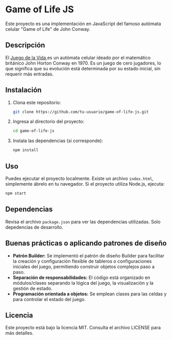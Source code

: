 # Game of Life JS

Este proyecto es una implementación en JavaScript del famoso autómata celular "Game of Life" de John Conway.

## Descripción

El [Juego de la Vida ](https://es.wikipedia.org/wiki/Juego_de_la_vida)es un autómata celular ideado por el matemático británico John Horton Conway en 1970. Es un juego de cero jugadores, lo que significa que su evolución está determinada por su estado inicial, sin requerir más entradas.

## Instalación

1. Clona este repositorio:
   ```bash
   git clone https://github.com/tu-usuario/game-of-life-js.git
   ```
2. Ingresa al directorio del proyecto:
   ```bash
   cd game-of-life-js
   ```
3. Instala las dependencias (si corresponde):
   ```bash
   npm install
   ```

## Uso

Puedes ejecutar el proyecto localmente. Existe un archivo `index.html`, simplemente ábrelo en tu navegador. Si el proyecto utiliza Node.js, ejecuta:

```bash
npm start
```

## Dependencias

Revisa el archivo `package.json` para ver las dependencias utilizadas. Solo depedencias de desarrollo.

## Buenas prácticas o aplicando patrones de diseño

- **Patrón Builder:** Se implementó el patrón de diseño Builder para facilitar la creación y configuración flexible de tableros o configuraciones iniciales del juego, permitiendo construir objetos complejos paso a paso.
- **Separación de responsabilidades:** El código está organizado en módulos/clases separando la lógica del juego, la visualización y la gestión de estado.
- **Programación orientada a objetos:** Se emplean clases para las celdas y para controlar el estado del juego.

## Licencia

Este proyecto está bajo la licencia MIT. Consulta el archivo LICENSE para más detalles.
